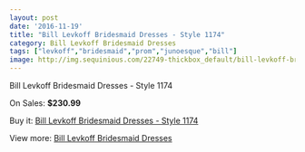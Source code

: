 ```yaml
---
layout: post
date: '2016-11-19'
title: "Bill Levkoff Bridesmaid Dresses - Style 1174"
category: Bill Levkoff Bridesmaid Dresses
tags: ["levkoff","bridesmaid","prom","junoesque","bill"]
image: http://img.sequinious.com/22749-thickbox_default/bill-levkoff-bridesmaid-dresses-style-1174.jpg
---
```

Bill Levkoff Bridesmaid Dresses - Style 1174

On Sales: **$230.99**
<a href="https://www.sequinious.com/bill-levkoff-bridesmaid-dresses/10014-bill-levkoff-bridesmaid-dresses-style-1174.html"><amp-img layout="responsive" width="600" height="600" src="//img.sequinious.com/22749-thickbox_default/bill-levkoff-bridesmaid-dresses-style-1174.jpg" alt="Bill Levkoff Bridesmaid Dresses - Style 1174 0" /></a>
<a href="https://www.sequinious.com/bill-levkoff-bridesmaid-dresses/10014-bill-levkoff-bridesmaid-dresses-style-1174.html"><amp-img layout="responsive" width="600" height="600" src="//img.sequinious.com/22750-thickbox_default/bill-levkoff-bridesmaid-dresses-style-1174.jpg" alt="Bill Levkoff Bridesmaid Dresses - Style 1174 1" /></a>
<a href="https://www.sequinious.com/bill-levkoff-bridesmaid-dresses/10014-bill-levkoff-bridesmaid-dresses-style-1174.html"><amp-img layout="responsive" width="600" height="600" src="//img.sequinious.com/22751-thickbox_default/bill-levkoff-bridesmaid-dresses-style-1174.jpg" alt="Bill Levkoff Bridesmaid Dresses - Style 1174 2" /></a>

Buy it: [Bill Levkoff Bridesmaid Dresses - Style 1174](https://www.sequinious.com/bill-levkoff-bridesmaid-dresses/10014-bill-levkoff-bridesmaid-dresses-style-1174.html "Bill Levkoff Bridesmaid Dresses - Style 1174")

View more: [Bill Levkoff Bridesmaid Dresses](https://www.sequinious.com/38-bill-levkoff-bridesmaid-dresses "Bill Levkoff Bridesmaid Dresses")
